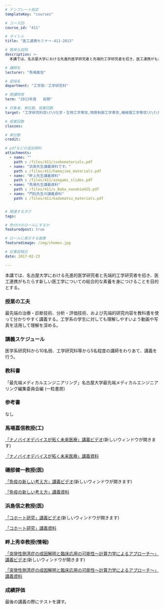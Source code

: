 ```yaml
---
# テンプレート指定
templateKey: "courses"

# コースID
course_id: "411"

# タイトル
title: "医工連携セミナー-411-2013"

# 簡単な説明
description: >-
  本講では、名古屋大学における先進的医学研究者と先端的工学研究者を招き、医工連携がもたらす新しい医工学についての総合的な素養を身につけることを目的とする。...

# 講師名
lecturer: "馬場嘉信"

# 部局名
department: "工学部／工学研究科"

# 開講時限
term: "2013年度	前期"

# 対象者、単位数、授業回数
target: "工学研究科目\t\t化学・生物工学専攻,物質制御工学専攻,機械理工学専攻\t\t\t\t2単位、週1回全15回"

# 授業回数
classes: 

# 単位数
credit: 

# pdfなどの追加資料
attachments: 
  - name: "" 
    path : /files/411/isobematerials.pdf
  - name: "浜島先生講義資料です。" 
    path : /files/411/hamajima_materials.pdf
  - name: "畔上先生講義資料" 
    path : /files/411/azegami_slides.pdf
  - name: "馬場先生講義資料" 
    path : /files/411/s_Baba_nanobioH25.pdf
  - name: "門松先生の講義資料" 
    path : /files/411/kadomatsu_materials.pdf


# 関連するタグ
tags:

# 色付けのロールにするか
featuredpost: true

# ロールに表示する画像
featuredimage: /img/chemex.jpg

# 記事投稿日
date: 2017-02-23

---
```

本講では、名古屋大学における先進的医学研究者と先端的工学研究者を招き、医工連携がもたらす新しい医工学についての総合的な素養を身につけることを目的とする。
### 授業の工夫

最先端の治療・診断技術、分析・評価技術、および先端的研究内容を教科書を使って分かりやすく講義する。工学系の学生に対しても理解しやすいよう動画や写真を活用して理解を深める。

### 講義スケジュール

医学系研究科から10名弱、工学研究科等から5名程度の講師をわりあて、講義を行う。 

### 教科書

「最先端メディカルエンジニアリング」名古屋大学最先端メディカルエンジニアリング編集委員会編 (一粒書房) 

### 参考書

なし

### 馬場嘉信教授(工)

 [「ナノバイオデバイスが拓く未来医療」講義ビデオ](http://nuvideo.media.nagoya-u.ac.jp/embed/22942af3795691a309d4d17df65afd6f81715995)(新しいウィンドウが開きます) 


[「ナノバイオデバイスが拓く未来医療」講義資料](/files/411/s_Baba_nanobioH25.pdf) 

### 磯部健一教授(医)

[「免疫の新しい考え方」講義ビデオ](http://nuvideo.media.nagoya-u.ac.jp/embed/0720b7da55d407109d6599f89d083d5e0b70f894)(新しいウィンドウが開きます) 


[「免疫の新しい考え方」講義資料](/files/411/isobematerials.pdf) 

### 浜島信之教授(医)

[「コホート研究」講義ビデオ](http://nuvideo.media.nagoya-u.ac.jp/embed/955c98031d7a8124b5649ad92d8d9b85f83173fa)(新しいウィンドウが開きます) 


[「コホート研究」講義資料](/files/411/hamajima_materials.pdf) 

### 畔上秀幸教授(情報)

[「突発性側湾症の成因解明と臨床応用の可能性〜計算力学によるアプローチ〜」講義ビデオ](http://nuvideo.media.nagoya-u.ac.jp/embed/899680c90f2887580aa430ce364247cb5bc1ad5c)(新しいウィンドウが開きます) 


[「突発性側湾症の成因解明と臨床応用の可能性〜計算力学によるアプローチ〜」講義資料](/files/411/azegami_slides.pdf) 

### 成績評価

最後の講義の際にテストを課す。
